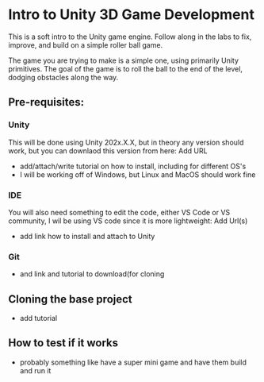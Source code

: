 # Intro to Unity 3D Game Development
This is a soft intro to the Unity game engine. Follow along in the labs to fix, improve, and build on a simple roller ball game.

The game you are trying to make is a simple one, using primarily Unity primitives. The goal of the game is to roll the ball to 
the end of the level, dodging obstacles along the way.

## Pre-requisites:
### Unity
This will be done using Unity 202x.X.X, but in theory any version should work, but you can downlaod this version from here:
Add URL
 - add/attach/write tutorial on how to install, including for different OS's
 - I will be working off of Windows, but Linux and MacOS should work fine
### IDE
You will also need something to edit the code, either VS Code or VS community, I wil be using VS code since it is more lightweight:
Add Url(s)
 - add link how to install and attach to Unity
### Git
- and link and tutorial to download(for cloning

## Cloning the base project
- add tutorial

## How to test if it works
- probably something like have a super mini game and have them build and run it
